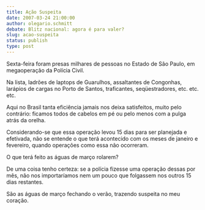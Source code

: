 ```yaml
---
title: Ação Suspeita
date: 2007-03-24 21:00:00
author: olegario.schmitt
debate: Blitz nacional: agora é para valer?
slug: acao-suspeita
status: publish 
type: post
---
```


Sexta-feira foram presas milhares de pessoas no Estado de São Paulo, em megaoperação da Polícia Civil.
  
Na lista, ladrões de laptops de Guarulhos, assaltantes de Congonhas, larápios de cargas no Porto de Santos, traficantes, seqüestradores, etc. etc. etc.
  
Aqui no Brasil tanta eficiência jamais nos deixa satisfeitos, muito pelo contrário: ficamos todos de cabelos em pé ou pelo menos com a pulga atrás da orelha.
  
Considerando-se que essa operação levou 15 dias para ser planejada e efetivada, não se entende o que terá acontecido com os meses de janeiro e fevereiro, quando operações como essa não ocorreram.
  
O que terá feito as águas de março rolarem?
  
De uma coisa tenho certeza: se a polícia fizesse uma operação dessas por mês, não nos importaríamos nem um pouco que folgassem nos outros 15 dias restantes.
  
São as águas de março fechando o verão, trazendo suspeita no meu coração.  
  
  

